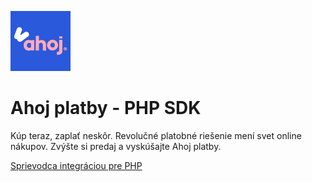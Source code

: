 ![Ahoj platby Logo](https://github.com/ahoj-shopping/ahojplatby/blob/master/logo.png)
# Ahoj platby - PHP SDK
Kúp teraz, zaplať neskôr. Revolučné platobné riešenie mení svet online nákupov. Zvýšte si predaj a vyskúšajte Ahoj platby. 

[Sprievodca integráciou pre PHP](https://github.com/ahoj-shopping/ahojplatby-php-sdk/blob/main/Sprievodca_integraciou_KTZn_Final_v2.0.0.pdf)

